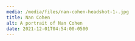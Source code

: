 ```yaml
---
media: /media/files/nan-cohen-headshot-1-.jpg
title: Nan Cohen
alt: A portrait of Nan Cohen
date: 2021-12-01T04:54:00-0500
---
```

